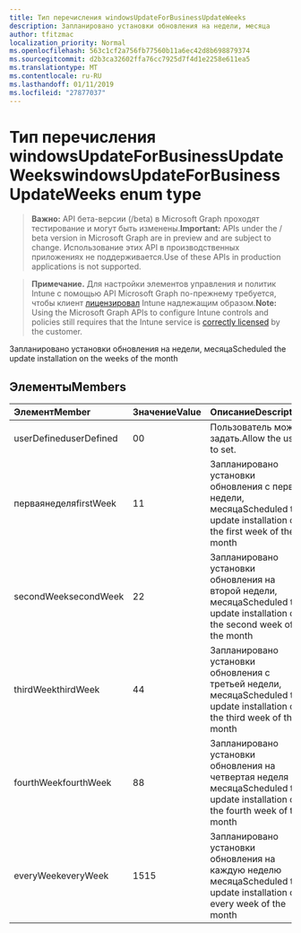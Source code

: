 ```yaml
---
title: Тип перечисления windowsUpdateForBusinessUpdateWeeks
description: Запланировано установки обновления на недели, месяца
author: tfitzmac
localization_priority: Normal
ms.openlocfilehash: 563c1cf2a756fb77560b11a6ec42d8b698879374
ms.sourcegitcommit: d2b3ca32602ffa76cc7925d7f4d1e2258e611ea5
ms.translationtype: MT
ms.contentlocale: ru-RU
ms.lasthandoff: 01/11/2019
ms.locfileid: "27877037"
---
```

# <a name="windowsupdateforbusinessupdateweeks-enum-type"></a><span data-ttu-id="c1d88-103">Тип перечисления windowsUpdateForBusinessUpdateWeeks</span><span class="sxs-lookup"><span data-stu-id="c1d88-103">windowsUpdateForBusinessUpdateWeeks enum type</span></span>

> <span data-ttu-id="c1d88-104">**Важно:** API бета-версии (/beta) в Microsoft Graph проходят тестирование и могут быть изменены.</span><span class="sxs-lookup"><span data-stu-id="c1d88-104">**Important:** APIs under the / beta version in Microsoft Graph are in preview and are subject to change.</span></span> <span data-ttu-id="c1d88-105">Использование этих API в производственных приложениях не поддерживается.</span><span class="sxs-lookup"><span data-stu-id="c1d88-105">Use of these APIs in production applications is not supported.</span></span>

> <span data-ttu-id="c1d88-106">**Примечание.** Для настройки элементов управления и политик Intune с помощью API Microsoft Graph по-прежнему требуется, чтобы клиент [лицензировал](https://go.microsoft.com/fwlink/?linkid=839381) Intune надлежащим образом.</span><span class="sxs-lookup"><span data-stu-id="c1d88-106">**Note:** Using the Microsoft Graph APIs to configure Intune controls and policies still requires that the Intune service is [correctly licensed](https://go.microsoft.com/fwlink/?linkid=839381) by the customer.</span></span>

<span data-ttu-id="c1d88-107">Запланировано установки обновления на недели, месяца</span><span class="sxs-lookup"><span data-stu-id="c1d88-107">Scheduled the update installation on the weeks of the month</span></span>
## <a name="members"></a><span data-ttu-id="c1d88-108">Элементы</span><span class="sxs-lookup"><span data-stu-id="c1d88-108">Members</span></span>
|<span data-ttu-id="c1d88-109">Элемент</span><span class="sxs-lookup"><span data-stu-id="c1d88-109">Member</span></span>|<span data-ttu-id="c1d88-110">Значение</span><span class="sxs-lookup"><span data-stu-id="c1d88-110">Value</span></span>|<span data-ttu-id="c1d88-111">Описание</span><span class="sxs-lookup"><span data-stu-id="c1d88-111">Description</span></span>|
|:---|:---|:---|
|<span data-ttu-id="c1d88-112">userDefined</span><span class="sxs-lookup"><span data-stu-id="c1d88-112">userDefined</span></span>|<span data-ttu-id="c1d88-113">0</span><span class="sxs-lookup"><span data-stu-id="c1d88-113">0</span></span>|<span data-ttu-id="c1d88-114">Пользователь может задать.</span><span class="sxs-lookup"><span data-stu-id="c1d88-114">Allow the user to set.</span></span>|
|<span data-ttu-id="c1d88-115">перваянеделя</span><span class="sxs-lookup"><span data-stu-id="c1d88-115">firstWeek</span></span>|<span data-ttu-id="c1d88-116">1</span><span class="sxs-lookup"><span data-stu-id="c1d88-116">1</span></span>|<span data-ttu-id="c1d88-117">Запланировано установки обновления с первой недели, месяца</span><span class="sxs-lookup"><span data-stu-id="c1d88-117">Scheduled the update installation on the first week of the month</span></span>|
|<span data-ttu-id="c1d88-118">secondWeek</span><span class="sxs-lookup"><span data-stu-id="c1d88-118">secondWeek</span></span>|<span data-ttu-id="c1d88-119">2</span><span class="sxs-lookup"><span data-stu-id="c1d88-119">2</span></span>|<span data-ttu-id="c1d88-120">Запланировано установки обновления на второй недели, месяца</span><span class="sxs-lookup"><span data-stu-id="c1d88-120">Scheduled the update installation on the second week of the month</span></span>|
|<span data-ttu-id="c1d88-121">thirdWeek</span><span class="sxs-lookup"><span data-stu-id="c1d88-121">thirdWeek</span></span>|<span data-ttu-id="c1d88-122">4</span><span class="sxs-lookup"><span data-stu-id="c1d88-122">4</span></span>|<span data-ttu-id="c1d88-123">Запланировано установки обновления с третьей недели, месяца</span><span class="sxs-lookup"><span data-stu-id="c1d88-123">Scheduled the update installation on the third week of the month</span></span>|
|<span data-ttu-id="c1d88-124">fourthWeek</span><span class="sxs-lookup"><span data-stu-id="c1d88-124">fourthWeek</span></span>|<span data-ttu-id="c1d88-125">8</span><span class="sxs-lookup"><span data-stu-id="c1d88-125">8</span></span>|<span data-ttu-id="c1d88-126">Запланировано установки обновления на четвертая неделя месяца</span><span class="sxs-lookup"><span data-stu-id="c1d88-126">Scheduled the update installation on the fourth week of the month</span></span>|
|<span data-ttu-id="c1d88-127">everyWeek</span><span class="sxs-lookup"><span data-stu-id="c1d88-127">everyWeek</span></span>|<span data-ttu-id="c1d88-128">15</span><span class="sxs-lookup"><span data-stu-id="c1d88-128">15</span></span>|<span data-ttu-id="c1d88-129">Запланировано установки обновления на каждую неделю месяца</span><span class="sxs-lookup"><span data-stu-id="c1d88-129">Scheduled the update installation on every week of the month</span></span>|





